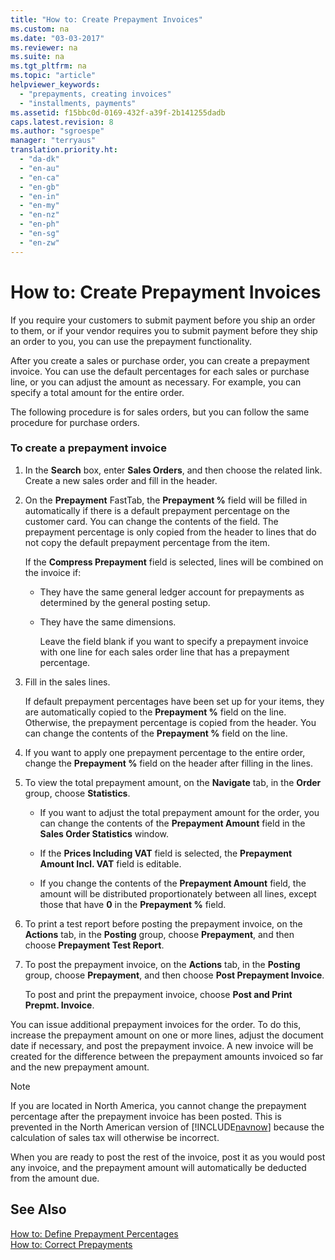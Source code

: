 ```yaml
---
title: "How to: Create Prepayment Invoices"
ms.custom: na
ms.date: "03-03-2017"
ms.reviewer: na
ms.suite: na
ms.tgt_pltfrm: na
ms.topic: "article"
helpviewer_keywords: 
  - "prepayments, creating invoices"
  - "installments, payments"
ms.assetid: f15bbc0d-0169-432f-a39f-2b141255dadb
caps.latest.revision: 8
ms.author: "sgroespe"
manager: "terryaus"
translation.priority.ht: 
  - "da-dk"
  - "en-au"
  - "en-ca"
  - "en-gb"
  - "en-in"
  - "en-my"
  - "en-nz"
  - "en-ph"
  - "en-sg"
  - "en-zw"
---
```

# How to: Create Prepayment Invoices
If you require your customers to submit payment before you ship an order to them, or if your vendor requires you to submit payment before they ship an order to you, you can use the prepayment functionality.  
  
 After you create a sales or purchase order, you can create a prepayment invoice. You can use the default percentages for each sales or purchase line, or you can adjust the amount as necessary. For example, you can specify a total amount for the entire order.  
  
 The following procedure is for sales orders, but you can follow the same procedure for purchase orders.  
  
### To create a prepayment invoice  
  
1.  In the **Search** box, enter **Sales Orders**, and then choose the related link. Create a new sales order and fill in the header.  
  
2.  On the **Prepayment** FastTab, the **Prepayment %** field will be filled in automatically if there is a default prepayment percentage on the customer card. You can change the contents of the field. The prepayment percentage is only copied from the header to lines that do not copy the default prepayment percentage from the item.  
  
     If the **Compress Prepayment** field is selected, lines will be combined on the invoice if:  
  
    -   They have the same general ledger account for prepayments as determined by the general posting setup.  
  
    -   They have the same dimensions.  
  
         Leave the field blank if you want to specify a prepayment invoice with one line for each sales order line that has a prepayment percentage.  
  
3.  Fill in the sales lines.  
  
     If default prepayment percentages have been set up for your items, they are automatically copied to the **Prepayment %** field on the line. Otherwise, the prepayment percentage is copied from the header. You can change the contents of the **Prepayment %** field on the line.  
  
4.  If you want to apply one prepayment percentage to the entire order, change the **Prepayment %** field on the header after filling in the lines.  
  
5.  To view the total prepayment amount, on the **Navigate** tab, in the **Order** group, choose **Statistics**.  
  
    -   If you want to adjust the total prepayment amount for the order, you can change the contents of the **Prepayment Amount** field in the **Sales Order Statistics** window.  
  
    -   If the **Prices Including VAT** field is selected, the **Prepayment Amount Incl. VAT** field is editable.  
  
    -   If you change the contents of the **Prepayment Amount** field, the amount will be distributed proportionately between all lines, except those that have **0** in the **Prepayment %** field.  
  
6.  To print a test report before posting the prepayment invoice, on the **Actions** tab, in the **Posting** group, choose **Prepayment**, and then choose **Prepayment Test Report**.  
  
7.  To post the prepayment invoice, on the **Actions** tab, in the **Posting** group, choose **Prepayment**, and then choose **Post Prepayment Invoice**.  
  
     To post and print the prepayment invoice, choose **Post and Print Prepmt. Invoice**.  
  
 You can issue additional prepayment invoices for the order. To do this, increase the prepayment amount on one or more lines, adjust the document date if necessary, and post the prepayment invoice. A new invoice will be created for the difference between the prepayment amounts invoiced so far and the new prepayment amount.  
  
> [!NOTE]  
>  If you are located in North America, you cannot change the prepayment percentage after the prepayment invoice has been posted. This is prevented in the North American version of [!INCLUDE[navnow](../ApplicationDesign/includes/navnow_md.md)] because the calculation of sales tax will otherwise be incorrect.  
  
 When you are ready to post the rest of the invoice, post it as you would post any invoice, and the prepayment amount will automatically be deducted from the amount due.  
  
## See Also  
 [How to: Define Prepayment Percentages](../Purchasing/how-to-define-prepayment-percentages.md)   
 [How to: Correct Prepayments](../Finance/how-to-correct-prepayments.md)